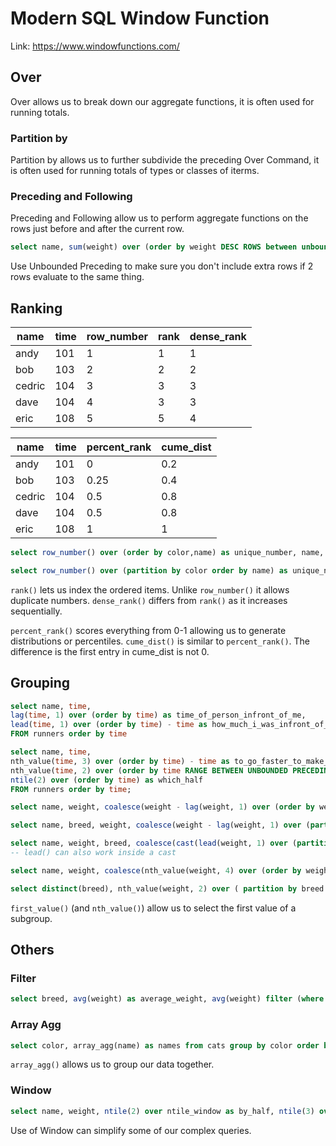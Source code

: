 # Modern SQL Window Function

Link: <https://www.windowfunctions.com/>

## Over

Over allows us to break down our aggregate functions, it is often used for running totals.

### Partition by

Partition by allows us to further subdivide the preceding Over Command, it is often used for running totals of types or classes of iterms.

### Preceding and Following

Preceding and Following allow us to perform aggregate functions on the rows just before and after the current row.

```sql
select name, sum(weight) over (order by weight DESC ROWS between unbounded preceding and current row) as running_total_weight from cats order by running_total_weight
```

Use Unbounded Preceding to make sure you don't include extra rows if 2 rows evaluate to the same thing.

## Ranking

| name | time | row_number| rank | dense_rank |
| ---- | ---- | ----------| ---- | ---------- |
| andy | 101  | 1         | 1    | 1          |
| bob  | 103  | 2         | 2    | 2          |
| cedric | 104 | 3         | 3    | 3         |
| dave | 104  | 4         | 3    | 3          |
| eric | 108  | 5         | 5    | 4          |

| name | time | percent_rank | cume_dist |
| ---- | ---- | ------------ | --------- |
| andy | 101  | 0            | 0.2       |
| bob  | 103  | 0.25         | 0.4       |
| cedric | 104 | 0.5         | 0.8       |
| dave | 104  | 0.5          | 0.8       |
| eric | 108  | 1            | 1         |

```sql
select row_number() over (order by color,name) as unique_number, name, color from cats

select row_number() over (partition by color order by name) as unique_number, name, color from cats
```

`rank()` lets us index the ordered items. Unlike `row_number()` it allows duplicate numbers. `dense_rank()` differs from `rank()` as it increases sequentially.

`percent_rank()` scores everything from 0-1 allowing us to generate distributions or percentiles. `cume_dist()` is similar to `percent_rank()`. The difference is the first entry in cume_dist is not 0.

## Grouping

```sql
select name, time,
lag(time, 1) over (order by time) as time_of_person_infront_of_me,
lead(time, 1) over (order by time) - time as how_much_i_was_infront_of_ther_person_behind_me
FROM runners order by time

select name, time,
nth_value(time, 3) over (order by time) - time as to_go_faster_to_make_podium,
nth_value(time, 2) over (order by time RANGE BETWEEN UNBOUNDED PRECEDING AND UNBOUNDED FOLLOWING) as time_of_second_runner,
ntile(2) over (order by time) as which_half
FROM runners order by time;

select name, weight, coalesce(weight - lag(weight, 1) over (order by weight), 0) as weight_to_lose FROM cats order by weight

select name, breed, weight, coalesce(weight - lag(weight, 1) over (partition by breed order by weight), 0) as weight_to_lose from cats order by weight, name

select name, weight, breed, coalesce(cast(lead(weight, 1) over (partition by breed order by weight) as varchar), 'fattest cat') as next_heaviest from cats order by weight
-- lead() can also work inside a cast

select name, weight, coalesce(nth_value(weight, 4) over (order by weight), 99.9) as imagined_weight from cats order by weight

select distinct(breed), nth_value(weight, 2) over ( partition by breed order by weight RANGE BETWEEN UNBOUNDED PRECEDING AND UNBOUNDED FOLLOWING ) as imagined_weight from cats order by breed;
```

`first_value()` (and `nth_value()`) allow us to select the first value of a subgroup.

## Others

### Filter

```sql
select breed, avg(weight) as average_weight, avg(weight) filter (where age > 1) average_old_weight from cats group by breed order by breed
```

### Array Agg

```sql
select color, array_agg(name) as names from cats group by color order by color desc
```

`array_agg()` allows us to group our data together.

### Window

```sql
select name, weight, ntile(2) over ntile_window as by_half, ntile(3) over ntile_window as thirds, ntile(4) over ntile_window as quart from cats window ntile_window AS ( ORDER BY weight) order by weight, name
```

Use of Window can simplify some of our complex queries.
